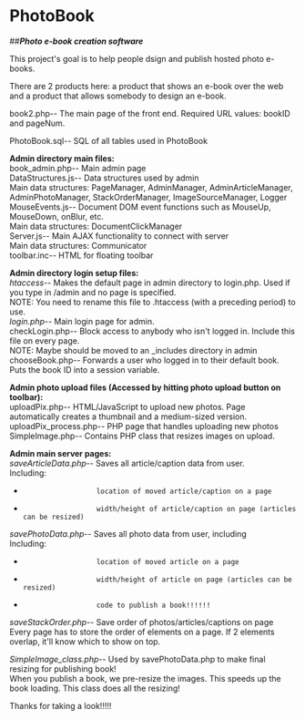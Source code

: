 PhotoBook
=========

##**_Photo e-book creation software_**

This project's goal is to help people dsign and publish hosted photo e-books.

There are 2 products here: a product that shows an e-book over the web and a product that allows somebody to design an e-book.

book2.php--	The main page of the front end. Required URL values: bookID and pageNum.

PhotoBook.sql--	SQL of all tables used in PhotoBook

**Admin directory main files:**  
book_admin.php--	Main admin page  
DataStructures.js--	Data structures used by admin    
	Main data structures: PageManager, AdminManager, AdminArticleManager, AdminPhotoManager, StackOrderManager, ImageSourceManager, Logger  
MouseEvents.js--	Document DOM event functions such as MouseUp, MouseDown, onBlur, etc.  
	Main data structures: DocumentClickManager  
Server.js--			Main AJAX functionality to connect with server  
	Main data structures: Communicator  
toolbar.inc--		HTML for floating toolbar


**Admin directory login setup files:**  
*htaccess*--			Makes the default page in admin directory to login.php. Used if you type in /admin and no page is specified.  
	NOTE: You need to rename this file to .htaccess (with a preceding period) to use.  
*login.php*--			Main login page for admin.  
checkLogin.php--	Block access to anybody who isn't logged in. Include this file on every page.  
	NOTE: Maybe should be moved to an _includes directory in admin  
chooseBook.php--	Forwards a user who logged in to their default book. Puts the book ID into a session variable.


**Admin photo upload files (Accessed by hitting photo upload button on toolbar):**  
uploadPix.php--			HTML/JavaScript to upload new photos. Page automatically creates a thumbnail and a medium-sized version.  
uploadPix_process.php--	PHP page that handles uploading new photos  
SimpleImage.php--		Contains PHP class that resizes images on upload.


**Admin main server pages:**  
*saveArticleData.php*--	Saves all article/caption data from user.  
						Including:  
*						location of moved article/caption on a page  
*						width/height of article/caption on page (articles can be resized)

*savePhotoData.php*--		Saves all photo data from user, including  
						Including:  
*						location of moved article on a page  
*						width/height of article on page (articles can be resized)  
*						code to publish a book!!!!!!

*saveStackOrder.php*--	Save order of photos/articles/captions on page  
						Every page has to store the order of elements on a page.
						If 2 elements overlap, it'll know which to show on top.

*SimpleImage_class.php*--	Used by savePhotoData.php to make final resizing for publishing book!  
						When you publish a book, we pre-resize the images. This speeds up the book loading.
						This class does all the resizing!  


Thanks for taking a look!!!!!